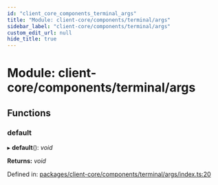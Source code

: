 ```yaml
---
id: "client_core_components_terminal_args"
title: "Module: client-core/components/terminal/args"
sidebar_label: "client-core/components/terminal/args"
custom_edit_url: null
hide_title: true
---
```


# Module: client-core/components/terminal/args

## Functions

### default

▸ **default**(): *void*

**Returns:** *void*

Defined in: [packages/client-core/components/terminal/args/index.ts:20](https://github.com/xr3ngine/xr3ngine/blob/9d253dc38/packages/client-core/components/terminal/args/index.ts#L20)
